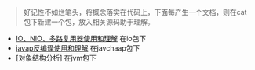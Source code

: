 > 好记性不如烂笔头，将概念落实在代码上，下面每产生一个文档，则在cat包下新建一个包，放入相关源码助于理解。

- [IO、NIO、多路复用器使用和理解](./IO.md) 在io包下
- [javap反编译使用和理解](./Javap反编译.md) 在javchaap包下
- [对象结构分析] 在jvm包下

